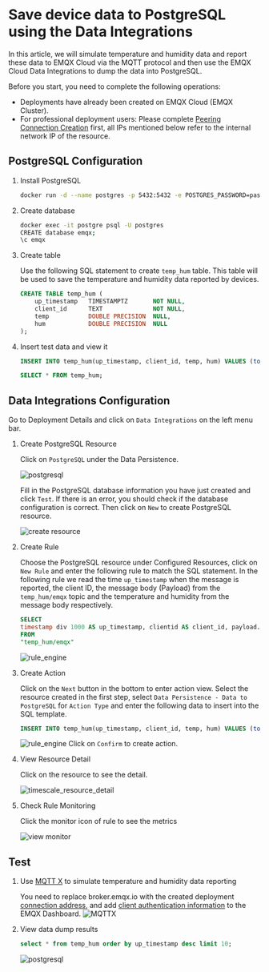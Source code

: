 # Save device data to PostgreSQL using the Data Integrations

In this article, we will simulate temperature and humidity data and report these data to EMQX Cloud via the MQTT protocol and then use the EMQX Cloud Data Integrations to dump the data into PostgreSQL.

Before you start, you need to complete the following operations:

* Deployments have already been created on EMQX Cloud (EMQX Cluster).
* For professional deployment users: Please complete [Peering Connection Creation](../deployments/vpc_peering.md) first, all IPs mentioned below refer to the internal network IP of the resource.

## PostgreSQL Configuration

1. Install PostgreSQL
   ```bash
   docker run -d --name postgres -p 5432:5432 -e POSTGRES_PASSWORD=password postgres:14
   ```

2. Create database
   ```bash
   docker exec -it postgre psql -U postgres
   CREATE database emqx;
   \c emqx
   ```

3. Create table

   Use the following SQL statement to create `temp_hum` table. This table will be used to save the temperature and humidity data reported by devices.
   ```sql
   CREATE TABLE temp_hum (
       up_timestamp   TIMESTAMPTZ       NOT NULL,
       client_id      TEXT              NOT NULL,
       temp           DOUBLE PRECISION  NULL,
       hum            DOUBLE PRECISION  NULL
   );
   ```

4. Insert test data and view it
   ```sql
   INSERT INTO temp_hum(up_timestamp, client_id, temp, hum) VALUES (to_timestamp(1603963414), 'temp_hum-001', 19.1, 55);

   SELECT * FROM temp_hum;
   ```

## Data Integrations Configuration

Go to Deployment Details and click on `Data Integrations` on the left menu bar.

1. Create PostgreSQL Resource
   
   Click on `PostgreSQL` under the Data Persistence.

   ![postgresql](./_assets/postgresql.png)
 
   Fill in the PostgreSQL database information you have just created and click `Test`. If there is an error, you should check if the database configuration is correct. Then click on `New` to create PostgreSQL resource.

   ![create resource](./_assets/postgresql_create_resource.png)

2. Create Rule

   Choose the PostgreSQL resource under Configured Resources, click on `New Rule` and enter the following rule to match the SQL statement. In the following rule we read the time `up_timestamp` when the message is reported, the client ID, the message body (Payload) from the `temp_hum/emqx` topic and the temperature and humidity from the message body respectively.

   ```sql
   SELECT 
   timestamp div 1000 AS up_timestamp, clientid AS client_id, payload.temp AS temp, payload.hum AS hum
   FROM
   "temp_hum/emqx"
   ```
   ![rule_engine](./_assets/postgresql_new_rule.png)

3. Create Action

   Click on the `Next` button in the bottom to enter action view. Select the resource created in the first step, select `Data Persistence - Data to PostgreSQL` for `Action Type` and enter the following data to insert into the SQL template.

   ```sql
   INSERT INTO temp_hum(up_timestamp, client_id, temp, hum) VALUES (to_timestamp(${up_timestamp}), ${client_id}, ${temp}, ${hum})
   ```
   ![rule_engine](./_assets/postgresql_new_action.png)
   Click on `Confirm` to create action.

4. View Resource Detail

   Click on the resource to see the detail.

   ![timescale_resource_detail](./_assets/postgresql_resource_detail.png)


5. Check Rule Monitoring

   Click the monitor icon of rule to see the metrics

   ![view monitor](./_assets/postgresql_monitor.png)

## Test

1. Use [MQTT X](https://mqttx.app/) to simulate temperature and humidity data reporting

   You need to replace broker.emqx.io with the created deployment [connection address](../deployments/view_deployment.md), and add [client authentication information](../deployments/auth.md) to the EMQX Dashboard.
   ![MQTTX](./_assets/mqttx_publish.png)

2. View data dump results

   ```sql
   select * from temp_hum order by up_timestamp desc limit 10;
   ```
   ![postgresql](./_assets/postgresql_query_result.png)
